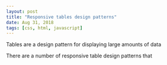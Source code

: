 ```yaml
---
layout: post
title: "Responsive tables design patterns"
date: Aug 31, 2018
tags: [css, html, javascript]
---
```

Tables are a design pattern for displaying large amounts of data 

There are a number of responsive table design patterns that 

## 
